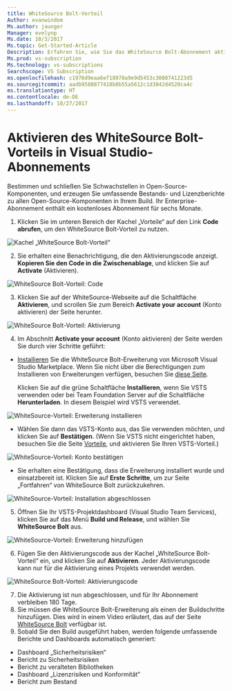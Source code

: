 ```yaml
---
title: WhiteSource Bolt-Vorteil
Author: evanwindom
Ms.author: jaunger
Manager: evelynp
Ms.date: 10/3/2017
Ms.topic: Get-Started-Article
Description: Erfahren Sie, wie Sie das WhiteSource Bolt-Abonnement aktivieren, das in Ihrem Visual Studio-Abonnement enthalten ist.
Ms.prod: vs-subscription
Ms.technology: vs-subscriptions
Searchscope: VS Subscription
ms.openlocfilehash: c1976d9eaa6ef18978a9e9d5453c3080741223d5
ms.sourcegitcommit: aadb9588877418b8b55a5612c1d3842d4520ca4c
ms.translationtype: HT
ms.contentlocale: de-DE
ms.lasthandoff: 10/27/2017
---
```

#  <a name="activating-the-whitesource-bolt-benefit-in-visual-studio-subscriptions"></a>Aktivieren des WhiteSource Bolt-Vorteils in Visual Studio-Abonnements

Bestimmen und schließen Sie Schwachstellen in Open-Source-Komponenten, und erzeugen Sie umfassende Bestands- und Lizenzberichte zu allen Open-Source-Komponenten in Ihrem Build.  Ihr Enterprise-Abonnement enthält ein kostenloses Abonnement für sechs Monate. 

1.  Klicken Sie im unteren Bereich der Kachel „Vorteile“ auf den Link **Code abrufen**, um den WhiteSource Bolt-Vorteil zu nutzen.    

![Kachel „WhiteSource Bolt-Vorteil“](_img\vs-whitesource\vs-whitesource-tile.png)

2.  Sie erhalten eine Benachrichtigung, die den Aktivierungscode anzeigt.  **Kopieren Sie den Code in die Zwischenablage**, und klicken Sie auf **Activate** (Aktivieren). 

![WhiteSource Bolt-Vorteil: Code ](_img\vs-whitesource\vs-whitesource-code.png)

3.  Klicken Sie auf der WhiteSource-Webseite auf die Schaltfläche **Aktivieren**, und scrollen Sie zum Bereich **Activate your account** (Konto aktivieren) der Seite herunter.  

![WhiteSource Bolt-Vorteil: Aktivierung](_img\vs-whitesource\vs-whitesource-activate-page-cropped.png)

4.  Im Abschnitt **Activate your account** (Konto aktivieren) der Seite werden Sie durch vier Schritte geführt:
- [Installieren](https://marketplace.visualstudio.com/items?itemName=whitesource.ws-bolt) Sie die WhiteSource Bolt-Erweiterung von Microsoft Visual Studio Marketplace. Wenn Sie nicht über die Berechtigungen zum Installieren von Erweiterungen verfügen, besuchen Sie [diese Seite](https://www.visualstudio.com/en-us/docs/marketplace/get-vsts-extensions#request).

    Klicken Sie auf die grüne Schaltfläche **Installieren**, wenn Sie VSTS verwenden oder bei Team Foundation Server auf die Schaltfläche **Herunterladen**.  In diesem Beispiel wird VSTS verwendet. 

![WhiteSource-Vorteil: Erweiterung installieren](_img\vs-whitesource\vs-whitesource-download-install.png)

- Wählen Sie dann das VSTS-Konto aus, das Sie verwenden möchten, und klicken Sie auf **Bestätigen**.  (Wenn Sie VSTS nicht eingerichtet haben, besuchen Sie die Seite [Vorteile](https://my.visualstudio.com/benefits), und aktivieren Sie Ihren VSTS-Vorteil.)

![WhiteSource-Vorteil: Konto bestätigen](_img\vs-whitesource\vs-whitesource-confirm-account.png)

- Sie erhalten eine Bestätigung, dass die Erweiterung installiert wurde und einsatzbereit ist.  Klicken Sie auf **Erste Schritte**, um zur Seite „Fortfahren“ von WhiteSource Bolt zurückzukehren.  

![WhiteSource-Vorteil: Installation abgeschlossen](_img\vs-whitesource\vs-whitesource-install-complete.png)

5.  Öffnen Sie Ihr VSTS-Projektdashboard (Visual Studio Team Services), klicken Sie auf das Menü **Build und Release**, und wählen Sie **WhiteSource Bolt** aus.

![WhiteSource-Vorteil: Erweiterung hinzufügen](_img\vs-whitesource\vs-whitesource-installed-cropped.png)

6. Fügen Sie den Aktivierungscode aus der Kachel „WhiteSource Bolt-Vorteil“ ein, und klicken Sie auf **Aktivieren**. Jeder Aktivierungscode kann nur für die Aktivierung eines Projekts verwendet werden. 

![WhiteSource Bolt-Vorteil: Aktivierungscode](_img\vs-whitesource\vs-whitesource-activate-code-cropped.png)

7.  Die Aktivierung ist nun abgeschlossen, und für Ihr Abonnement verbleiben 180 Tage. 
8.  Sie müssen die WhiteSource Bolt-Erweiterung als einen der Buildschritte hinzufügen.  Dies wird in einem Video erläutert, das auf der Seite [WhiteSource Bolt](https://www.whitesourcesoftware.com/whitesource_bolt_visualstudio_2017/#activate) verfügbar ist.  
9. Sobald Sie den Build ausgeführt haben, werden folgende umfassende Berichte und Dashboards automatisch generiert:
- Dashboard „Sicherheitsrisiken“
- Bericht zu Sicherheitsrisiken
- Bericht zu veralteten Bibliotheken
- Dashboard „Lizenzrisiken und Konformität“
- Bericht zum Bestand
